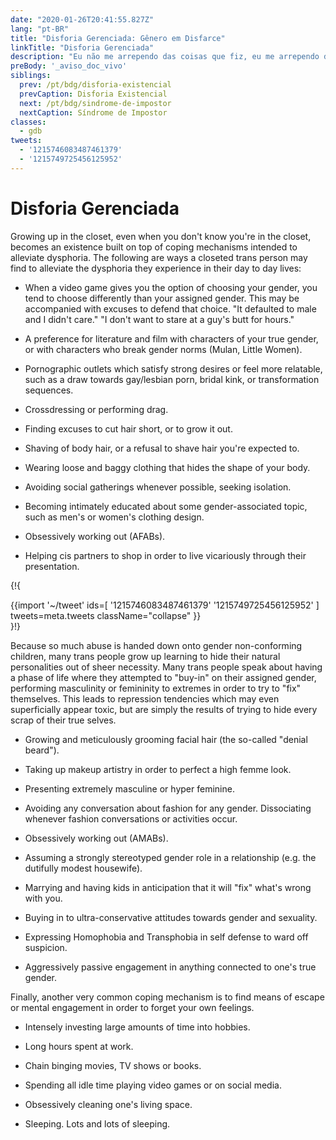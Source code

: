 ```yaml
---
date: "2020-01-26T20:41:55.827Z"
lang: "pt-BR"
title: "Disforia Gerenciada: Gênero em Disfarce"
linkTitle: "Disforia Gerenciada"
description: "Eu não me arrependo das coisas que fiz, eu me arrependo das coisas que não fiz quando tive a chance."
preBody: '_aviso_doc_vivo'
siblings:
  prev: /pt/bdg/disforia-existencial
  prevCaption: Disforia Existencial
  next: /pt/bdg/sindrome-de-impostor
  nextCaption: Síndrome de Impostor
classes:
  - gdb
tweets:
  - '1215746083487461379'
  - '1215749725456125952'
---
```


# Disforia Gerenciada

Growing up in the closet, even when you don't know you're in the closet, becomes an existence built on top of coping mechanisms intended to alleviate dysphoria. The following are ways a closeted trans person may find to alleviate the dysphoria they experience in their day to day lives:

- When a video game gives you the option of choosing your gender, you tend to choose differently than your assigned gender. This may be accompanied with excuses to defend that choice. "It defaulted to male and I didn't care." "I don't want to stare at a guy's butt for hours."

- A preference for literature and film with characters of your true gender, or with characters who break gender norms (Mulan, Little Women).

- Pornographic outlets which satisfy strong desires or feel more relatable, such as a draw towards gay/lesbian porn, bridal kink, or transformation sequences.

- Crossdressing or performing drag.

- Finding excuses to cut hair short, or to grow it out.

- Shaving of body hair, or a refusal to shave hair you're expected to.

- Wearing loose and baggy clothing that hides the shape of your body.

- Avoiding social gatherings whenever possible, seeking isolation.

- Becoming intimately educated about some gender-associated topic, such as men's or women's clothing design.

- Obsessively working out (AFABs).

- Helping cis partners to shop in order to live vicariously through their presentation.

{!{ <div class="gutter">{{import '~/tweet' ids=[
  '1215746083487461379'
  '1215749725456125952'
] tweets=meta.tweets className="collapse" }}</div> }!}

Because so much abuse is handed down onto gender non-conforming children, many trans people grow up learning to hide their natural personalities out of sheer necessity. Many trans people speak about having a phase of life where they attempted to "buy-in" on their assigned gender, performing masculinity or femininity to extremes in order to try to "fix" themselves. This leads to repression tendencies which may even superficially appear toxic, but are simply the results of trying to hide every scrap of their true selves.

- Growing and meticulously grooming facial hair (the so-called "denial beard").

- Taking up makeup artistry in order to perfect a high femme look.

- Presenting extremely masculine or hyper feminine.

- Avoiding any conversation about fashion for any gender. Dissociating whenever fashion conversations or activities occur.

- Obsessively working out (AMABs).

- Assuming a strongly stereotyped gender role in a relationship (e.g. the dutifully modest housewife).

- Marrying and having kids in anticipation that it will "fix" what's wrong with you.

- Buying in to ultra-conservative attitudes towards gender and sexuality.

- Expressing Homophobia and Transphobia in self defense to ward off suspicion.

- Aggressively passive engagement in anything connected to one's true gender.


Finally, another very common coping mechanism is to find means of escape or mental engagement in order to forget your own feelings.

- Intensely investing large amounts of time into hobbies.

- Long hours spent at work.

- Chain binging movies, TV shows or books.

- Spending all idle time playing video games or on social media.

- Obsessively cleaning one's living space.

- Sleeping. Lots and lots of sleeping.
